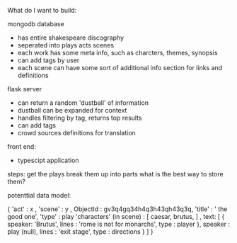 
What do I want to build:

  mongodb  database
  - has entire shakespeare discography
  - seperated into plays  acts  scenes
  - each work has some meta info, such as charcters, themes, synopsis
  - can add tags by user
  - each scene can have some sort of additional info section for links  and definitions
  

flask server
  - can return a random 'dustball' of information
  - dustball can be expanded for context 
  - handles filtering by tag, returns top results
  - can add tags
  - crowd sources definitions for translation

front end:
  - typescipt application
  

steps: get the plays
break them up into parts
what is the best way to store them?

potenttial data model:

{ 'act' : x ,
  'scene' : y ,
  ObjectId : gv3q4gq34h4q3h43qh43q3q,
  'title' : ' the good one',
  'type' : play
  'characters' (in scene) : [
    caesar,
    brutus,
  ] ,
  text: [
    {
      speaker: 'Brutus',
      lines : 'rome is not for monarchs',
      type : player
    },
      speaker : play (null),
      lines : 'exit stage',
      type : directions
    }
  ]
}